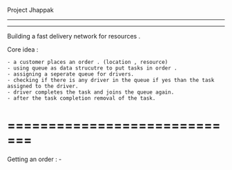 Project Jhappak


-----------------------------------------
-----------------------------------------

Building a fast delivery network for resources .


Core idea : 

	- a customer places an order . (location , resource) 
	- using queue as data strucutre to put tasks in order . 
	- assigning a seperate queue for drivers.
	- checking if there is any driver in the queue if yes than the task assigned to the driver.
	- driver completes the task and joins the queue again.
	- after the task completion removal of the task.

=============================
=============================

Getting an order : 
	-
